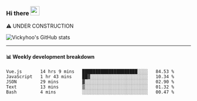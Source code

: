 ### Hi there <a href="https://www.gautamkrishnar.com/"><img src="https://media.giphy.com/media/hvRJCLFzcasrR4ia7z/giphy.gif" width="25px"></a>
⚠️ UNDER CONSTRUCTION

![Vickyhoo's GitHub stats](https://github-readme-stats.vercel.app/api?username=vickyhoo&theme=react&show_icons=true)

---

#### :bar_chart: Weekly development breakdown

<!--START_SECTION:waka-->
```text
Vue.js       14 hrs 9 mins   █████████████████████░░░░   84.53 % 
JavaScript   1 hr 43 mins    ██▓░░░░░░░░░░░░░░░░░░░░░░   10.34 % 
JSON         29 mins         ▓░░░░░░░░░░░░░░░░░░░░░░░░   02.90 % 
Text         13 mins         ▒░░░░░░░░░░░░░░░░░░░░░░░░   01.32 % 
Bash         4 mins          ░░░░░░░░░░░░░░░░░░░░░░░░░   00.47 % 
```
<!--END_SECTION:waka-->


<!--
**vickyhoo/vickyhoo** is a ✨ _special_ ✨ repository because its `README.md` (this file) appears on your GitHub profile.

Here are some ideas to get you started:

- 🔭 I’m currently working on ...
- 🌱 I’m currently learning ...
- 👯 I’m looking to collaborate on ...
- 🤔 I’m looking for help with ...
- 💬 Ask me about ...
- 📫 How to reach me: ...
- 😄 Pronouns: ...
- ⚡ Fun fact: ...
-->

